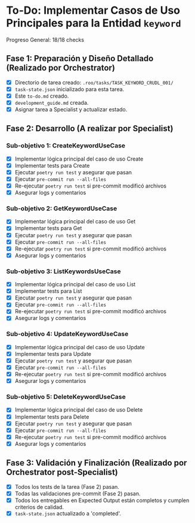 # To-Do: Implementar Casos de Uso Principales para la Entidad `keyword`
Progreso General: 18/18 checks

## Fase 1: Preparación y Diseño Detallado (Realizado por Orchestrator)
- [X] Directorio de tarea creado: `.roo/tasks/TASK_KEYWORD_CRUDL_001/`
- [X] `task-state.json` inicializado para esta tarea.
- [X] Este `to-do.md` creado.
- [X] `development_guide.md` creada.
- [X] Asignar tarea a Specialist y actualizar estado.

## Fase 2: Desarrollo (A realizar por Specialist)
### Sub-objetivo 1: CreateKeywordUseCase
- [X] Implementar lógica principal del caso de uso Create
- [X] Implementar tests para Create
- [X] Ejecutar `poetry run test` y asegurar que pasan
- [X] Ejecutar `pre-commit run --all-files`
- [X] Re-ejecutar `poetry run test` si pre-commit modificó archivos
- [X] Asegurar logs y comentarios

### Sub-objetivo 2: GetKeywordUseCase
- [X] Implementar lógica principal del caso de uso Get
- [X] Implementar tests para Get
- [X] Ejecutar `poetry run test` y asegurar que pasan
- [X] Ejecutar `pre-commit run --all-files`
- [X] Re-ejecutar `poetry run test` si pre-commit modificó archivos
- [X] Asegurar logs y comentarios

### Sub-objetivo 3: ListKeywordsUseCase
- [X] Implementar lógica principal del caso de uso List
- [X] Implementar tests para List
- [X] Ejecutar `poetry run test` y asegurar que pasan
- [X] Ejecutar `pre-commit run --all-files`
- [X] Re-ejecutar `poetry run test` si pre-commit modificó archivos
- [X] Asegurar logs y comentarios

### Sub-objetivo 4: UpdateKeywordUseCase
- [X] Implementar lógica principal del caso de uso Update
- [X] Implementar tests para Update
- [X] Ejecutar `poetry run test` y asegurar que pasan
- [X] Ejecutar `pre-commit run --all-files`
- [X] Re-ejecutar `poetry run test` si pre-commit modificó archivos
- [X] Asegurar logs y comentarios

### Sub-objetivo 5: DeleteKeywordUseCase
- [X] Implementar lógica principal del caso de uso Delete
- [X] Implementar tests para Delete
- [X] Ejecutar `poetry run test` y asegurar que pasan
- [X] Ejecutar `pre-commit run --all-files`
- [X] Re-ejecutar `poetry run test` si pre-commit modificó archivos
- [X] Asegurar logs y comentarios

## Fase 3: Validación y Finalización (Realizado por Orchestrator post-Specialist)
- [X] Todos los tests de la tarea (Fase 2) pasan.
- [X] Todas las validaciones pre-commit (Fase 2) pasan.
- [X] Todos los entregables en Expected Output están completos y cumplen criterios de calidad.
- [X] `task-state.json` actualizado a 'completed'.